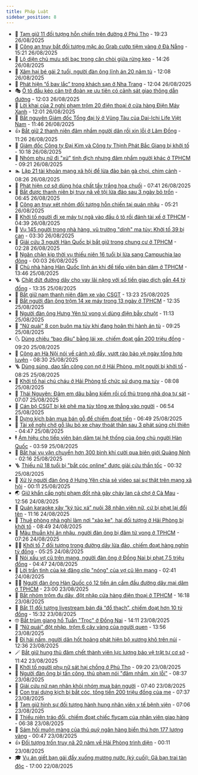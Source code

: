 ```yaml
---
title: Pháp Luật
sidebar_position: 8
---
```


<!-- dantri-phap-luat:START -->
- 🌊 [Tạm giữ 11 đối tượng hỗn chiến trên đường ở Phú Thọ](https://dantri.com.vn/phap-luat/tam-giu-11-doi-tuong-hon-chien-tren-duong-o-phu-tho-20250826221911452.htm) - 19:23 26/08/2025
- 🐲 [Công an truy bắt đối tượng mặc áo Grab cướp tiệm vàng ở Đà Nẵng](https://dantri.com.vn/phap-luat/cong-an-truy-bat-doi-tuong-mac-ao-grab-cuop-tiem-vang-o-da-nang-20250826220447310.htm) - 15:21 26/08/2025
- 🌁 [Lộ diện chủ mưu sới bạc trong căn chòi giữa rừng keo](https://dantri.com.vn/phap-luat/lo-dien-chu-muu-soi-bac-trong-can-choi-giua-rung-keo-20250826194612791.htm) - 14:26 26/08/2025
- 🎃 [Xâm hại bé gái 2 tuổi, người đàn ông lĩnh án 20 năm tù](https://dantri.com.vn/phap-luat/xam-hai-be-gai-2-tuoi-nguoi-dan-ong-linh-an-20-nam-tu-20250826175634328.htm) - 12:08 26/08/2025
- 🦅 [Phát hiện “ổ bay lắc” trong khách sạn ở Nha Trang](https://dantri.com.vn/phap-luat/phat-hien-o-bay-lac-trong-khach-san-o-nha-trang-20250826182940978.htm) - 12:04 26/08/2025
- 🎭 [Ô tô đầu kéo cản trở đoàn xe ưu tiên có cảnh sát giao thông dẫn đường](https://dantri.com.vn/phap-luat/o-to-dau-keo-can-tro-doan-xe-uu-tien-co-canh-sat-giao-thong-dan-duong-20250826183207055.htm) - 12:03 26/08/2025
- 🤗 [Lời khai của 2 nghi phạm trộm 20 điện thoại ở cửa hàng Điện Máy Xanh](https://dantri.com.vn/phap-luat/loi-khai-cua-2-nghi-pham-trom-20-dien-thoai-o-cua-hang-dien-may-xanh-20250826183647314.htm) - 12:01 26/08/2025
- 🚀 [Bắt nguyên Giám đốc Tổng đại lý ở Vũng Tàu của Dai-Ichi Life Việt Nam](https://dantri.com.vn/phap-luat/bat-nguyen-giam-doc-tong-dai-ly-o-vung-tau-cua-dai-ichi-life-viet-nam-20250826183403753.htm) - 11:46 26/08/2025
- 👍 [Bắt giữ 2 thanh niên đâm nhầm người dân rồi xin lỗi ở Lâm Đồng](https://dantri.com.vn/phap-luat/bat-giu-2-thanh-nien-dam-nham-nguoi-dan-roi-xin-loi-o-lam-dong-20250826161132718.htm) - 11:26 26/08/2025
- 🧐 [Giám đốc Công ty Đại Kim và Công ty Thịnh Phát Bắc Giang bị khởi tố](https://dantri.com.vn/phap-luat/giam-doc-cong-ty-dai-kim-va-cong-ty-thinh-phat-bac-giang-bi-khoi-to-20250826165714538.htm) - 10:18 26/08/2025
- 🫶 [Nhóm phụ nữ đi &quot;xử&quot; tình địch nhưng đâm nhầm người khác ở TPHCM](https://dantri.com.vn/phap-luat/nhom-phu-nu-di-xu-tinh-dich-nhung-dam-nham-nguoi-khac-o-tphcm-20250826160340954.htm) - 09:21 26/08/2025
- 🏊 [Lập 21 tài khoản mạng xã hội để lừa đảo bán gà chọi, chim cảnh](https://dantri.com.vn/phap-luat/lap-21-tai-khoan-mang-xa-hoi-de-lua-dao-ban-ga-choi-chim-canh-20250826145951655.htm) - 08:26 26/08/2025
- 🌋 [Phát hiện cơ sở dùng hóa chất tẩy trắng hoa chuối](https://dantri.com.vn/phap-luat/phat-hien-co-so-dung-hoa-chat-tay-trang-hoa-chuoi-20250826140124061.htm) - 07:41 26/08/2025
- 👹 [Bắt được thanh niên bị truy nã về tội lừa đảo sau 3 ngày bỏ trốn](https://dantri.com.vn/phap-luat/bat-duoc-thanh-nien-bi-truy-na-ve-toi-lua-dao-sau-3-ngay-bo-tron-20250826133953599.htm) - 06:45 26/08/2025
- 🫣 [Công an truy xét nhóm đối tượng hỗn chiến tại quán nhậu](https://dantri.com.vn/phap-luat/cong-an-truy-xet-nhom-doi-tuong-hon-chien-tai-quan-nhau-20250826120040009.htm) - 05:21 26/08/2025
- 🎃 [Khởi tố người đi xe máy tự ngã vào đầu ô tô rồi đánh tài xế ở TPHCM](https://dantri.com.vn/phap-luat/khoi-to-nguoi-di-xe-may-tu-nga-vao-dau-o-to-roi-danh-tai-xe-o-tphcm-20250826112315327.htm) - 04:39 26/08/2025
- 🌝 [Vụ 145 người trong nhà hàng, vũ trường &quot;dính&quot; ma túy: Khởi tố 39 bị can](https://dantri.com.vn/phap-luat/vu-145-nguoi-trong-nha-hang-vu-truong-dinh-ma-tuy-khoi-to-39-bi-can-20250826094227511.htm) - 03:30 26/08/2025
- 🚀 [Giải cứu 3 người Hàn Quốc bị bắt giữ trong chung cư ở TPHCM](https://dantri.com.vn/phap-luat/giai-cuu-3-nguoi-han-quoc-bi-bat-giu-trong-chung-cu-o-tphcm-20250826091120560.htm) - 02:28 26/08/2025
- 🥷 [Ngăn chặn kịp thời vụ thiếu niên 16 tuổi bị lừa sang Campuchia lao động](https://dantri.com.vn/phap-luat/ngan-chan-kip-thoi-vu-thieu-nien-16-tuoi-bi-lua-sang-campuchia-lao-dong-20250826065847463.htm) - 00:03 26/08/2025
- 👺 [Chủ nhà hàng Hàn Quốc lĩnh án khi để tiếp viên bán dâm ở TPHCM](https://dantri.com.vn/phap-luat/chu-nha-hang-han-quoc-linh-an-khi-de-tiep-vien-ban-dam-o-tphcm-20250825194118058.htm) - 13:46 25/08/2025
- 🪜 [Chặt đứt đường dây cho vay lãi nặng với số tiền giao dịch gần 44 tỷ đồng](https://dantri.com.vn/phap-luat/chat-dut-duong-day-cho-vay-lai-nang-voi-so-tien-giao-dich-gan-44-ty-dong-20250825191247578.htm) - 13:35 25/08/2025
- 🦄 [Bắt giữ nam thanh niên đâm xe vào CSGT](https://dantri.com.vn/phap-luat/bat-giu-nam-thanh-nien-dam-xe-vao-csgt-20250825194216474.htm) - 13:23 25/08/2025
- 🦍 [Bắt người đàn ông trộm 14 xe máy trong 13 ngày ở TPHCM](https://dantri.com.vn/phap-luat/bat-nguoi-dan-ong-trom-14-xe-may-trong-13-ngay-o-tphcm-20250825190303007.htm) - 12:35 25/08/2025
- 🌁 [Người đàn ông Hưng Yên tử vong vì dùng điện bẫy chuột](https://dantri.com.vn/phap-luat/nguoi-dan-ong-hung-yen-tu-vong-vi-dung-dien-bay-chuot-20250825180644604.htm) - 11:13 25/08/2025
- 💯 [&quot;Nữ quái&quot; 8 con buôn ma túy khi đang hoãn thi hành án tù](https://dantri.com.vn/phap-luat/nu-quai-8-con-buon-ma-tuy-khi-dang-hoan-thi-hanh-an-tu-20250825162008901.htm) - 09:25 25/08/2025
- 🌜 [Dùng chiêu “bao đậu” bằng lái xe, chiếm đoạt gần 200 triệu đồng](https://dantri.com.vn/phap-luat/dung-chieu-bao-dau-bang-lai-xe-chiem-doat-gan-200-trieu-dong-20250825150507871.htm) - 09:20 25/08/2025
- 👹 [Công an Hà Nội nói về cảnh xô đẩy, vượt rào bảo vệ ngày tổng hợp luyện](https://dantri.com.vn/phap-luat/cong-an-ha-noi-noi-ve-canh-xo-day-vuot-rao-bao-ve-ngay-tong-hop-luyen-20250825152139507.htm) - 08:30 25/08/2025
- 🪜 [Dùng súng, dao tấn công con nợ ở Hải Phòng, một người bị khởi tố](https://dantri.com.vn/phap-luat/dung-sung-dao-tan-cong-con-no-o-hai-phong-mot-nguoi-bi-khoi-to-20250825151811015.htm) - 08:25 25/08/2025
- 🦩 [Khởi tố hai chú cháu ở Hải Phòng tổ chức sử dụng ma túy](https://dantri.com.vn/phap-luat/khoi-to-hai-chu-chau-o-hai-phong-to-chuc-su-dung-ma-tuy-20250825145802777.htm) - 08:08 25/08/2025
- 💂 [Thái Nguyên: Đâm em dâu bằng kiếm rồi cố thủ trong nhà dọa tự sát](https://dantri.com.vn/phap-luat/thai-nguyen-dam-em-dau-bang-kiem-roi-co-thu-trong-nha-doa-tu-sat-20250825140500959.htm) - 07:07 25/08/2025
- 💃 [Cán bộ CSGT bị kẻ phê ma túy tông xe thẳng vào người](https://dantri.com.vn/phap-luat/can-bo-csgt-bi-ke-phe-ma-tuy-tong-xe-thang-vao-nguoi-20250825135217457.htm) - 06:54 25/08/2025
- 🧐 [Dựng kịch bản mua bán gỗ để chiếm đoạt tiền](https://dantri.com.vn/phap-luat/dung-kich-ban-mua-ban-go-de-chiem-doat-tien-20250825134356946.htm) - 06:49 25/08/2025
- 🤗 [Tài xế nghi chở gỗ lậu bỏ xe chạy thoát thân sau 3 phát súng chỉ thiên](https://dantri.com.vn/phap-luat/tai-xe-nghi-cho-go-lau-bo-xe-chay-thoat-than-sau-3-phat-sung-chi-thien-20250825102359489.htm) - 04:47 25/08/2025
- 🕴 [Ám hiệu cho tiếp viên bán dâm tại hệ thống của ông chủ người Hàn Quốc](https://dantri.com.vn/phap-luat/am-hieu-cho-tiep-vien-ban-dam-tai-he-thong-cua-ong-chu-nguoi-han-quoc-20250825103307287.htm) - 03:59 25/08/2025
- 🐎 [Bắt hai vụ vận chuyển hơn 300 bình khí cười qua biên giới Quảng Ninh](https://dantri.com.vn/phap-luat/bat-hai-vu-van-chuyen-hon-300-binh-khi-cuoi-qua-bien-gioi-quang-ninh-20250825083455723.htm) - 02:16 25/08/2025
- 🪜 [Thiếu nữ 18 tuổi bị &quot;bắt cóc online&quot; được giải cứu thần tốc](https://dantri.com.vn/phap-luat/thieu-nu-18-tuoi-bi-bat-coc-online-duoc-giai-cuu-than-toc-20250825072425709.htm) - 00:32 25/08/2025
- 🤭 [Xử lý người đàn ông ở Hưng Yên chia sẻ video sai sự thật trên mạng xã hội](https://dantri.com.vn/phap-luat/xu-ly-nguoi-dan-ong-o-hung-yen-chia-se-video-sai-su-that-tren-mang-xa-hoi-20250825070806068.htm) - 00:11 25/08/2025
- 🌏 [Giữ khẩn cấp nghi phạm đốt nhà gây cháy lan cả chợ ở Cà Mau](https://dantri.com.vn/phap-luat/giu-khan-cap-nghi-pham-dot-nha-gay-chay-lan-ca-cho-o-ca-mau-20250824180535590.htm) - 12:56 24/08/2025
- 🎃 [Quán karaoke xây “ký túc xá” nuôi 38 nhân viên nữ, cứ bị phạt lại đổi tên](https://dantri.com.vn/phap-luat/quan-karaoke-xay-ky-tuc-xa-nuoi-38-nhan-vien-nu-cu-bi-phat-lai-doi-ten-20250824180746350.htm) - 11:16 24/08/2025
- 🗽 [Thuê phòng nhà nghỉ làm nơi &quot;xào ke&quot;, hai đối tượng ở Hải Phòng bị khởi tố](https://dantri.com.vn/phap-luat/thue-phong-nha-nghi-lam-noi-xao-ke-hai-doi-tuong-o-hai-phong-bi-khoi-to-20250824152435440.htm) - 08:49 24/08/2025
- 🌁 [Mâu thuẫn khi ăn nhậu, người đàn ông bị đâm tử vong ở TPHCM](https://dantri.com.vn/phap-luat/mau-thuan-khi-an-nhau-nguoi-dan-ong-bi-dam-tu-vong-o-tphcm-20250824131227691.htm) - 07:26 24/08/2025
- 🧑‍💻 [Khởi tố 7 đối tượng trong đường dây lừa đảo, chiếm đoạt hàng nghìn tỷ đồng](https://dantri.com.vn/phap-luat/khoi-to-7-doi-tuong-trong-duong-day-lua-dao-chiem-doat-hang-nghin-ty-dong-20250824121103422.htm) - 05:25 24/08/2025
- 🌮 [Nói xấu vợ cũ trên mạng, người đàn ông ở Đồng Nai bị phạt 7,5 triệu đồng](https://dantri.com.vn/phap-luat/noi-xau-vo-cu-tren-mang-nguoi-dan-ong-o-dong-nai-bi-phat-75-trieu-dong-20250824112526063.htm) - 04:47 24/08/2025
- 🤗 [Lời trần tình của kẻ đăng clip &quot;nóng&quot; của vợ cũ lên mạng](https://dantri.com.vn/phap-luat/loi-tran-tinh-cua-ke-dang-clip-nong-cua-vo-cu-len-mang-20250822141013764.htm) - 02:41 24/08/2025
- 👨‍🏫 [Người đàn ông Hàn Quốc có 12 tiền án cầm đầu đường dây mại dâm ở TPHCM](https://dantri.com.vn/phap-luat/nguoi-dan-ong-han-quoc-co-12-tien-an-cam-dau-duong-day-mai-dam-o-tphcm-20250823214056735.htm) - 23:00 23/08/2025
- 🎉 [Bắt nhóm trộm đu dây, đột nhập cửa hàng điện thoại ở TPHCM](https://dantri.com.vn/phap-luat/bat-nhom-trom-du-day-dot-nhap-cua-hang-dien-thoai-o-tphcm-20250823224205774.htm) - 16:18 23/08/2025
- 🤗 [Bắt 11 đối tượng livestream bán đá “đổ thạch”, chiếm đoạt hơn 10 tỷ đồng](https://dantri.com.vn/phap-luat/bat-11-doi-tuong-livestream-ban-da-do-thach-chiem-doat-hon-10-ty-dong-20250823222913538.htm) - 15:32 23/08/2025
- 🤓 [Bắt trùm giang hồ Tuấn &quot;Trọc&quot; ở Đồng Nai](https://dantri.com.vn/phap-luat/bat-trum-giang-ho-tuan-troc-o-dong-nai-20250823203828650.htm) - 14:11 23/08/2025
- 👹 [“Nữ quái” đột nhập, trộm 6 cây vàng của người quen](https://dantri.com.vn/phap-luat/nu-quai-dot-nhap-trom-6-cay-vang-cua-nguoi-quen-20250823204048117.htm) - 13:56 23/08/2025
- 🐘 [Đi hái nấm, người dân hốt hoảng phát hiện bộ xương khô trên núi](https://dantri.com.vn/phap-luat/di-hai-nam-nguoi-dan-hot-hoang-phat-hien-bo-xuong-kho-tren-nui-20250823190024486.htm) - 12:36 23/08/2025
- 🪄 [Bắt giữ hung thủ đâm chết thành viên lực lượng bảo vệ trật tự cơ sở](https://dantri.com.vn/phap-luat/bat-giu-hung-thu-dam-chet-thanh-vien-luc-luong-bao-ve-trat-tu-co-so-20250823174302318.htm) - 11:42 23/08/2025
- 💄 [Khởi tố người phụ nữ sát hại chồng ở Phú Thọ](https://dantri.com.vn/phap-luat/khoi-to-nguoi-phu-nu-sat-hai-chong-o-phu-tho-20250823161736820.htm) - 09:20 23/08/2025
- 🐎 [Người đàn ông bị tấn công, thủ phạm nói &quot;đâm nhầm, xin lỗi&quot;](https://dantri.com.vn/phap-luat/nguoi-dan-ong-bi-tan-cong-thu-pham-noi-dam-nham-xin-loi-20250823152705436.htm) - 08:37 23/08/2025
- 💯 [Giải cứu nữ nạn nhân khỏi nhóm mua bán người](https://dantri.com.vn/phap-luat/giai-cuu-nu-nan-nhan-khoi-nhom-mua-ban-nguoi-20250823142036911.htm) - 07:40 23/08/2025
- 💯 [Con trai dựng kịch bị bắt cóc, tống tiền 200 triệu đồng của mẹ](https://dantri.com.vn/phap-luat/con-trai-dung-kich-bi-bat-coc-tong-tien-200-trieu-dong-cua-me-20250823140815835.htm) - 07:37 23/08/2025
- 🌈 [Tạm giữ hình sự đối tượng hành hung nhân viên y tế bệnh viện](https://dantri.com.vn/phap-luat/tam-giu-hinh-su-doi-tuong-hanh-hung-nhan-vien-y-te-benh-vien-20250823140135849.htm) - 07:06 23/08/2025
- 🧠 [Thiếu niên tráo đổi, chiếm đoạt chiếc flycam của nhân viên giao hàng](https://dantri.com.vn/phap-luat/thieu-nien-trao-doi-chiem-doat-chiec-flycam-cua-nhan-vien-giao-hang-20250823131852052.htm) - 06:38 23/08/2025
- 🌈 [Sám hối muộn màng của thủ quỹ ngân hàng biển thủ hơn 177 lượng vàng](https://dantri.com.vn/phap-luat/sam-hoi-muon-mang-cua-thu-quy-ngan-hang-bien-thu-hon-177-luong-vang-20250818221646496.htm) - 00:47 23/08/2025
- 👍 [Đối tượng trốn truy nã 20 năm về Hải Phòng trình diện](https://dantri.com.vn/phap-luat/doi-tuong-tron-truy-na-20-nam-ve-hai-phong-trinh-dien-20250823064717983.htm) - 00:11 23/08/2025
- 🎓 [Vụ án giết bạn gái đẩy xuống mương nước &lpar;kỳ cuối&rpar;: Gã bạn trai tàn độc](https://dantri.com.vn/phap-luat/vu-an-giet-ban-gai-day-xuong-muong-nuoc-ky-cuoi-ga-ban-trai-tan-doc-20250822223048123.htm) - 17:00 22/08/2025<!-- dantri-phap-luat:END -->
